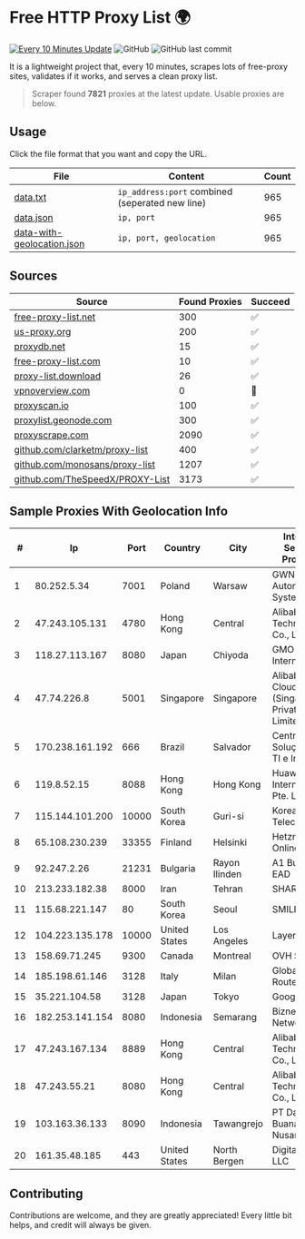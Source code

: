 
# Free HTTP Proxy List 🌍

[![Every 10 Minutes Update](https://github.com/mertguvencli/http-proxy-list/actions/workflows/main.yml/badge.svg?branch=main)](https://github.com/mertguvencli/http-proxy-list/actions/workflows/main.yml)
![GitHub](https://img.shields.io/github/license/mertguvencli/http-proxy-list)
![GitHub last commit](https://img.shields.io/github/last-commit/mertguvencli/http-proxy-list)

It is a lightweight project that, every 10 minutes, scrapes lots of free-proxy sites, validates if it works, and serves a clean proxy list.


> Scraper found **7821** proxies at the latest update. Usable proxies are below.

## Usage

Click the file format that you want and copy the URL.


|File|Content|Count|
|----|-------|-----|
|[data.txt](https://raw.githubusercontent.com/mertguvencli/http-proxy-list/main/proxy-list/data.txt)|`ip_address:port` combined (seperated new line)|965|
|[data.json](https://raw.githubusercontent.com/mertguvencli/http-proxy-list/main/proxy-list/data.json)|`ip, port`|965|
|[data-with-geolocation.json](https://raw.githubusercontent.com/mertguvencli/http-proxy-list/main/proxy-list/data-with-geolocation.json)|`ip, port, geolocation`|965|

## Sources

|Source|Found Proxies|Succeed|
|------|-------------|-------|
|[free-proxy-list.net](https://free-proxy-list.net)|300|✅|
|[us-proxy.org](https://www.us-proxy.org)|200|✅|
|[proxydb.net](http://proxydb.net)|15|✅|
|[free-proxy-list.com](https://free-proxy-list.com/?page=&port=&type%5B%5D=http&type%5B%5D=https&up_time=0&search=Search)|10|✅|
|[proxy-list.download](https://www.proxy-list.download/HTTP)|26|✅|
|[vpnoverview.com](https://vpnoverview.com/privacy/anonymous-browsing/free-proxy-servers)|0|🚫|
|[proxyscan.io](https://www.proxyscan.io)|100|✅|
|[proxylist.geonode.com](https://proxylist.geonode.com/api/proxy-list?limit=300&page=1&sort_by=lastChecked&sort_type=desc&protocols=http,https)|300|✅|
|[proxyscrape.com](https://api.proxyscrape.com/v2/?request=displayproxies&protocol=http&timeout=10000&country=all&ssl=all&anonymity=all)|2090|✅|
|[github.com/clarketm/proxy-list](https://raw.githubusercontent.com/clarketm/proxy-list/master/proxy-list-raw.txt)|400|✅|
|[github.com/monosans/proxy-list](https://raw.githubusercontent.com/monosans/proxy-list/main/proxies/http.txt)|1207|✅|
|[github.com/TheSpeedX/PROXY-List](https://raw.githubusercontent.com/TheSpeedX/PROXY-List/master/http.txt)|3173|✅|


## Sample Proxies With Geolocation Info

|#|Ip|Port|Country|City|Internet Service Provider|
|-|--|----|-------|----|-------------------------|
|1|80.252.5.34|7001|Poland|Warsaw|GWNET Autonomus System|
|2|47.243.105.131|4780|Hong Kong|Central|Alibaba (US) Technology Co., Ltd.|
|3|118.27.113.167|8080|Japan|Chiyoda|GMO Internet, Inc.|
|4|47.74.226.8|5001|Singapore|Singapore|Alibaba Cloud (Singapore) Private Limited|
|5|170.238.161.192|666|Brazil|Salvador|Central Soluções em TI e Internet|
|6|119.8.52.15|8088|Hong Kong|Hong Kong|Huawei International Pte. LTD|
|7|115.144.101.200|10000|South Korea|Guri-si|Korea Telecom|
|8|65.108.230.239|33355|Finland|Helsinki|Hetzner Online GmbH|
|9|92.247.2.26|21231|Bulgaria|Rayon Ilinden|A1 Bulgaria EAD|
|10|213.233.182.38|8000|Iran|Tehran|SHARIF-EDU|
|11|115.68.221.147|80|South Korea|Seoul|SMILESERV|
|12|104.223.135.178|10000|United States|Los Angeles|LayerHost|
|13|158.69.71.245|9300|Canada|Montreal|OVH SAS|
|14|185.198.61.146|3128|Italy|Milan|Global Router LLC|
|15|35.221.104.58|3128|Japan|Tokyo|Google LLC|
|16|182.253.141.154|8080|Indonesia|Semarang|Biznet Networks|
|17|47.243.167.134|8889|Hong Kong|Central|Alibaba (US) Technology Co., Ltd.|
|18|47.243.55.21|8080|Hong Kong|Central|Alibaba (US) Technology Co., Ltd.|
|19|103.163.36.133|8090|Indonesia|Tawangrejo|PT Data Buana Nusantara|
|20|161.35.48.185|443|United States|North Bergen|DigitalOcean, LLC|



## Contributing

Contributions are welcome, and they are greatly appreciated! Every
little bit helps, and credit will always be given.

